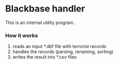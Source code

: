 Blackbase handler
=================

This is an internal utility program.
### How it works
1. reads an input *.dbf file with terrorist records
2. handles the records (parsing, renaming, sorting)
3. writes the result into *.csv files
